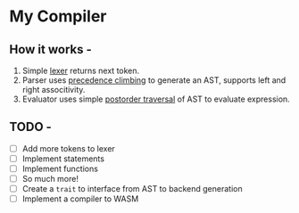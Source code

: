 # My Compiler

## How it works -

1. Simple [lexer][1] returns next token.
2. Parser uses [precedence climbing][2] to generate an AST, supports left and right associtivity.
3. Evaluator uses simple [postorder traversal][3] of AST to evaluate expression.

## TODO -
- [ ] Add more tokens to lexer
- [ ] Implement statements
- [ ] Implement functions
- [ ] So much more!
- [ ] Create a `trait` to interface from AST to backend generation
- [ ] Implement a compiler to WASM

[1]: https://en.wikipedia.org/wiki/Lexical_analysis
[2]: https://eli.thegreenplace.net/2012/08/02/parsing-expressions-by-precedence-climbing
[3]: https://www.geeksforgeeks.org/tree-traversals-inorder-preorder-and-postorder/